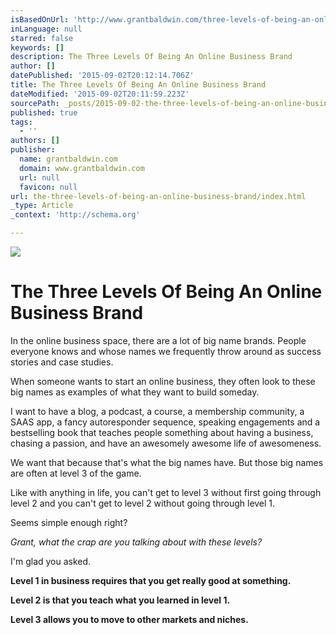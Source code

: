 ```yaml
---
isBasedOnUrl: 'http://www.grantbaldwin.com/three-levels-of-being-an-online-business-brand/'
inLanguage: null
starred: false
keywords: []
description: The Three Levels Of Being An Online Business Brand
author: []
datePublished: '2015-09-02T20:12:14.706Z'
title: The Three Levels Of Being An Online Business Brand
dateModified: '2015-09-02T20:11:59.223Z'
sourcePath: _posts/2015-09-02-the-three-levels-of-being-an-online-business-brand.md
published: true
tags:
  - ''
authors: []
publisher:
  name: grantbaldwin.com
  domain: www.grantbaldwin.com
  url: null
  favicon: null
url: the-three-levels-of-being-an-online-business-brand/index.html
_type: Article
_context: 'http://schema.org'

---
```

![](http://www.grantbaldwin.com/wp-content/uploads/2015/08/three-levels-being-online-business-brand.jpg)

# The Three Levels Of Being An Online Business Brand

In the online business space, there are a lot of big name brands. People everyone knows and whose names we frequently throw around as success stories and case studies.

When someone wants to start an online business, they often look to these big names as examples of what they want to build someday.

I want to have a blog, a podcast, a course, a membership community, a SAAS app, a fancy autoresponder sequence, speaking engagements and a bestselling book that teaches people something about having a business, chasing a passion, and have an awesomely awesome life of awesomeness.

We want that because that's what the big names have. But those big names are often at level 3 of the game.

Like with anything in life, you can't get to level 3 without first going through level 2 and you can't get to level 2 without going through level 1\.

Seems simple enough right?

_Grant, what the crap are you talking about with these levels?_

I'm glad you asked.

**Level 1 in business requires that you get really good at something.**

**Level 2 is that you teach what you learned in level 1\.**

**Level 3 allows you to move to other markets and niches.**